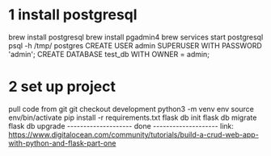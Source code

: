 # 1 install postgresql 
brew install postgresql
brew install pgadmin4
brew services start postgresql
psql -h /tmp/ postgres
CREATE USER admin SUPERUSER WITH PASSWORD 'admin';
CREATE DATABASE test_db WITH OWNER = admin;
# 2 set up project
pull code from git
git checkout development
python3 -m venv env
source env/bin/activate
pip install -r requirements.txt
flask db init
flask db migrate
flask db upgrade
--------------------  done --------------------
link: https://www.digitalocean.com/community/tutorials/build-a-crud-web-app-with-python-and-flask-part-one